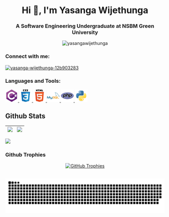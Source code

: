 <h1 align="center">Hi 👋, I'm Yasanga Wijethunga</h1>
<h3 align="center">A Software Engineering Undergraduate at NSBM Green University</h3>

<p align="center"> <img src="https://komarev.com/ghpvc/?username=yasangawijethunga&label=Profile%20views&color=0e75b6&style=flat" alt="yasangawijethunga" /> </p>



<h3 align="left">Connect with me:</h3>
<p align="left">
<a href="https://linkedin.com/in/yasanga-wijethunga-12b903283" target="blank"><img align="center" src="https://raw.githubusercontent.com/rahuldkjain/github-profile-readme-generator/master/src/images/icons/Social/linked-in-alt.svg" alt="yasanga-wijethunga-12b903283" height="30" width="40" /></a>
</p>

<h3 align="left">Languages and Tools:</h3>
<p align="left"> <a href="https://www.w3schools.com/cs/" target="_blank" rel="noreferrer"> <img src="https://raw.githubusercontent.com/devicons/devicon/master/icons/csharp/csharp-original.svg" alt="csharp" width="40" height="40"/> </a> <a href="https://www.w3schools.com/css/" target="_blank" rel="noreferrer"> <img src="https://raw.githubusercontent.com/devicons/devicon/master/icons/css3/css3-original-wordmark.svg" alt="css3" width="40" height="40"/> </a> <a href="https://www.w3.org/html/" target="_blank" rel="noreferrer"> <img src="https://raw.githubusercontent.com/devicons/devicon/master/icons/html5/html5-original-wordmark.svg" alt="html5" width="40" height="40"/> </a> <a href="https://www.mysql.com/" target="_blank" rel="noreferrer"> <img src="https://raw.githubusercontent.com/devicons/devicon/master/icons/mysql/mysql-original-wordmark.svg" alt="mysql" width="40" height="40"/> </a> <a href="https://www.php.net" target="_blank" rel="noreferrer"> <img src="https://raw.githubusercontent.com/devicons/devicon/master/icons/php/php-original.svg" alt="php" width="40" height="40"/> </a> <a href="https://www.python.org" target="_blank" rel="noreferrer"> <img src="https://raw.githubusercontent.com/devicons/devicon/master/icons/python/python-original.svg" alt="python" width="40" height="40"/> </a> </p>


## Github Stats

<img src="https://github-readme-stats.vercel.app/api?username=yasangawijethunga&&show_icons=true&count_private=true&theme=github_dark">|<img src="https://github-readme-streak-stats.herokuapp.com/?user=yasangawijethunga&theme=blueberry_duo"/>
|---|---|
<img src="https://github-readme-stats.vercel.app/api/top-langs/?username=yasangawijethunga&layout=compact&theme=github_dark&langs_count=5"/>


### Github Trophies
<p align="center">
  <a href="https://github.com/yasangawijethunga/github-profile-trophy">
    <img src="https://github-profile-trophy.vercel.app/?username=yasangawijethunga&row=2&column=6&margin-w=20&margin-h=20" alt="GitHub Trophies">
  </a>
</p>
<br /> 

<div align="center">
  <img  src="github-contribution-grid-snake.svg"
    alt="contribution" />
</div>
